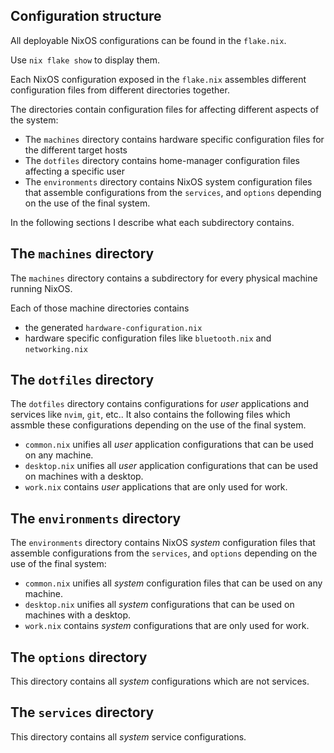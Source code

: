 ## Configuration structure

All deployable NixOS configurations can be found in the `flake.nix`.

Use `nix flake show` to display them.

Each NixOS configuration exposed in the `flake.nix` assembles different configuration files from different directories together.

The directories contain configuration files for affecting different aspects of the system:
- The `machines` directory contains hardware specific configuration files for the different target hosts
- The `dotfiles` directory contains home-manager configuration files affecting a specific user
- The `environments` directory contains NixOS system configuration files that assemble configurations from the `services`, and `options` depending on the use of the final system.

In the following sections I describe what each subdirectory contains.

## The `machines` directory

The `machines` directory contains a subdirectory for every physical machine running NixOS.

Each of those machine directories contains
- the generated `hardware-configuration.nix`
- hardware specific configuration files like `bluetooth.nix` and `networking.nix`

## The `dotfiles` directory

The `dotfiles` directory contains configurations for *user* applications and services like `nvim`, `git`, etc.. It also contains the following files which assmble these configurations depending on the use of the final system.

- `common.nix` unifies all *user* application configurations that can be used on any machine.
- `desktop.nix` unifies all *user* application configurations that can be used on machines with a desktop.
- `work.nix` contains *user* applications that are only used for work.

## The `environments` directory

The `environments` directory contains NixOS *system* configuration files that assemble configurations from the `services`, and `options` depending on the use of the final system:

- `common.nix` unifies all *system* configuration files that can be used on any machine.
- `desktop.nix` unifies all *system* configurations that can be used on machines with a desktop.
- `work.nix` contains *system* configurations that are only used for work.

## The `options` directory

This directory contains all *system* configurations which are not services.

## The `services` directory

This directory contains all *system* service configurations.
